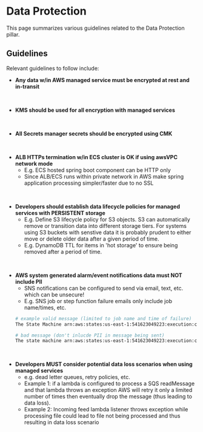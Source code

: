 # Data Protection
This page summarizes various guidelines related to the Data Protection pillar.

## Guidelines
Relevant guidelines to follow include:

* **Any data w/in AWS managed service must be encrypted at rest and in-transit**

<br/>

* **KMS should be used for all encryption with managed services**

<br/>

* **All Secrets manager secrets should be encrypted using CMK**

<br/>


* **ALB HTTPs termination w/in ECS cluster is OK if using awsVPC network mode**
    * E.g. ECS hosted spring boot component can be HTTP only
    * Since ALB/ECS runs within private network in AWS make spring application processing simpler/faster due to no SSL

<br/>

* **Developers should establish data lifecycle policies for managed services with PERSISTENT storage**
    * E.g. Define S3 lifecycle policy for S3 objects. S3 can automatically remove or transition data into different storage tiers. For systems using S3 buckets with senstive data it is probably prudent to either move or delete older data after a given period of time.
    * E.g. DynamoDB TTL for items in 'hot storage' to ensure being removed after a period of time.

<br/>

* **AWS system generated alarm/event notifications data must NOT include PII**
    * SNS notifications can be configured to send via email, text, etc. which can be unsecure!
    * E.g. SNS job or step function failure emails only include job name/times, etc.
    ```bash
    # example valid message (limited to job name and time of failure)
    The State Machine arn:aws:states:us-east-1:541623049223:execution:clarifi-appanalytics-ingestor-nightly-prd-rmm-json:e47d5f3c-5a74-64f8-1f46-b10f1b05b486_bf091c7d-2f6e-95b8-55ed-3c39ab56b1cb FAILED at 2021-08-07T05:15:41Z.

    # bad message (don't inlucde PII in message being sent)
    The state machine arn:aws:states:us-east-1:541623049223:execution:clarifi-appanalytics-ingestor-nightly-prd-rmm-json:e47d5f3c-5a74-64f8-1f46-b10f1b05b486_bf091c7d-2f6e-95b8-55ed-3c39ab56b1cb FAILED at 2021-08-07T05:15:41Z while processing policy 1234 for client SSN 111-11-1111
    ```

<br/>

* **Developers MUST consider potential data loss scenarios when using managed services**
    * e.g. dead letter queues, retry policies, etc.
    * Example 1: if a lambda is configured to process a SQS readMessage and that lambda throws an exception AWS will retry it only a limited number of times then eventually drop the message (thus leading to data loss).
    * Example 2: Incoming feed lambda listener throws exception while processing file could lead to file not being processed and thus resulting in data loss scenario



